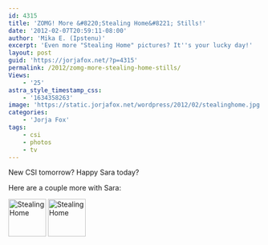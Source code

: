 ```yaml
---
id: 4315
title: 'ZOMG! More &#8220;Stealing Home&#8221; Stills!'
date: '2012-02-07T20:59:11-08:00'
author: 'Mika E. (Ipstenu)'
excerpt: 'Even more "Stealing Home" pictures? It''s your lucky day!'
layout: post
guid: 'https://jorjafox.net/?p=4315'
permalink: /2012/zomg-more-stealing-home-stills/
Views:
    - '25'
astra_style_timestamp_css:
    - '1634358263'
image: 'https://static.jorjafox.net/wordpress/2012/02/stealinghome.jpg'
categories:
    - 'Jorja Fox'
tags:
    - csi
    - photos
    - tv
---
```


New CSI tomorrow? Happy Sara today?

Here are a couple more with Sara:

<a href="https://jorjafox.net/gallery/tv/csi/pub/s12/stills/1215-stealinghome004.jpg"><img title="Stealing Home" src="https://jorjafox.net/gallery/cache/tv/csi/pub/s12/stills/1215-stealinghome004_200_cw200_ch200_thumb.jpg" alt="Stealing Home" width="75" height="75" /></a> <a href="https://jorjafox.net/gallery/tv/csi/pub/s12/stills/1215-stealinghome005.jpg"><img title="Stealing Home" src="https://jorjafox.net/gallery/cache/tv/csi/pub/s12/stills/1215-stealinghome005_200_cw200_ch200_thumb.jpg" alt="Stealing Home" width="75" height="75" /></a>